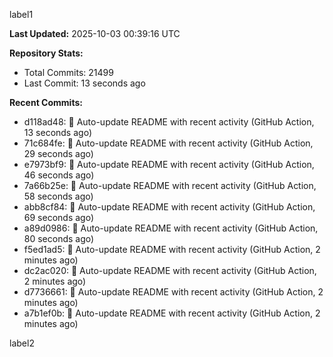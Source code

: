 
label1 
<!-- ACTIVITY_START -->
**Last Updated:** 2025-10-03 00:39:16 UTC

**Repository Stats:**
- Total Commits: 21499
- Last Commit: 13 seconds ago

**Recent Commits:**
- d118ad48: 🤖 Auto-update README with recent activity (GitHub Action, 13 seconds ago)
- 71c684fe: 🤖 Auto-update README with recent activity (GitHub Action, 29 seconds ago)
- e7973bf9: 🤖 Auto-update README with recent activity (GitHub Action, 46 seconds ago)
- 7a66b25e: 🤖 Auto-update README with recent activity (GitHub Action, 58 seconds ago)
- abb8cf84: 🤖 Auto-update README with recent activity (GitHub Action, 69 seconds ago)
- a89d0986: 🤖 Auto-update README with recent activity (GitHub Action, 80 seconds ago)
- f5ed1ad5: 🤖 Auto-update README with recent activity (GitHub Action, 2 minutes ago)
- dc2ac020: 🤖 Auto-update README with recent activity (GitHub Action, 2 minutes ago)
- d7736661: 🤖 Auto-update README with recent activity (GitHub Action, 2 minutes ago)
- a7b1ef0b: 🤖 Auto-update README with recent activity (GitHub Action, 2 minutes ago)
<!-- ACTIVITY_END -->

label2
